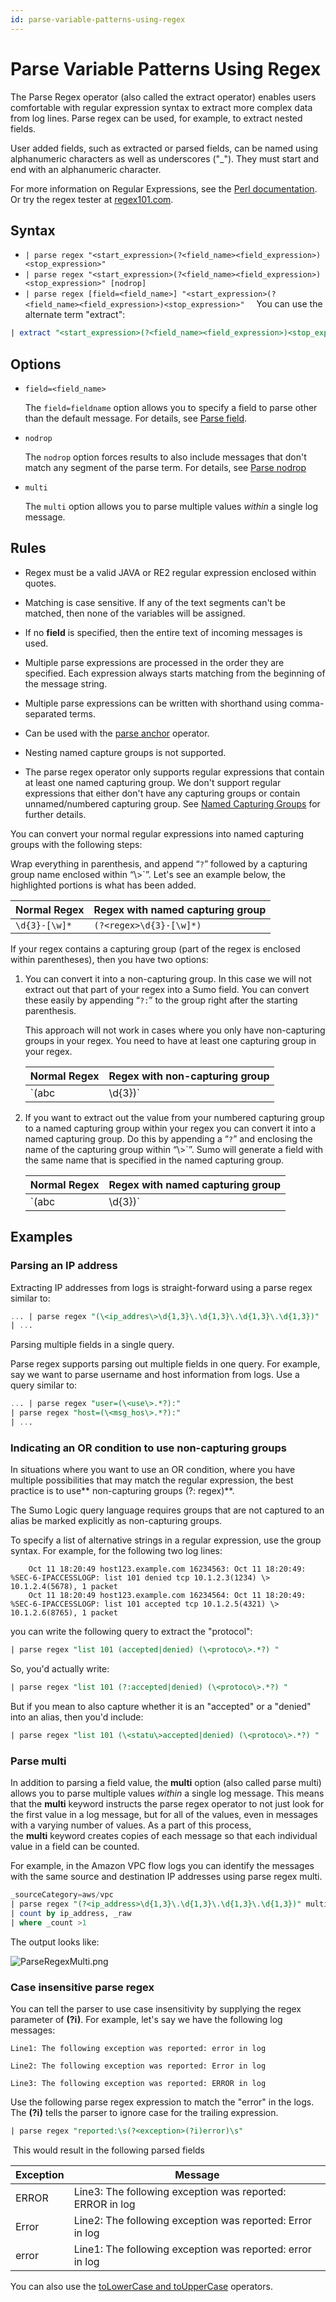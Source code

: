 ```yaml
---
id: parse-variable-patterns-using-regex
---
```


# Parse Variable Patterns Using Regex

The Parse Regex operator (also called the extract operator) enables users comfortable with regular expression syntax to extract more complex data from log lines. Parse regex can be used, for example, to extract nested fields.

User added fields, such as extracted or parsed fields, can be named using alphanumeric characters as well as underscores ("\_"). They must start and end with an alphanumeric character.

For more information on Regular Expressions, see the [Perl documentation](http://perldoc.perl.org/perlre.html#Regular-Expressions). Or try the regex tester at [regex101.com](https://regex101.com/).

## Syntax

* `| parse regex "<start_expression>(?<field_name><field_expression>)<stop_expression>"`
* `| parse regex "<start_expression>(?<field_name><field_expression>)<stop_expression>" [nodrop]`
* `| parse regex [field=<field_name>] "<start_expression>(?<field_name><field_expression>)<stop_expression>" `
     
You can use the alternate term "extract":

```sql
| extract "<start_expression>(?<field_name><field_expression>)<stop_expression>"
```

## Options

* `field=<field_name>` 

    The `field=fieldname` option allows you to specify a field to parse other than the default message. For details, see [Parse field](parse-field-option.md). 

* `nodrop ` 

    The `nodrop` option forces results to also include messages that don't match any segment of the parse term. For details, see [Parse nodrop](parse-nodrop-option.md)

* `multi` 

    The `multi` option allows you to parse multiple values *within* a single log message. 

## Rules

* Regex must be a valid JAVA or RE2 regular expression enclosed within quotes.

* Matching is case sensitive. If any of the text segments can't be matched, then none of the variables will be assigned.

* If no **field** is specified, then the entire text of incoming messages is used.

* Multiple parse expressions are processed in the order they are specified. Each expression always starts matching from the beginning of the message string.

* Multiple parse expressions can be written with shorthand using comma-separated terms.

* Can be used with the [parse anchor](parse-predictable-patterns-using-an-anchor.md) operator.

* Nesting named capture groups is not supported.

* The parse regex operator only supports regular expressions that contain at least one named capturing group. We don't support regular expressions that either don't have any capturing groups or contain unnamed/numbered capturing group. See [Named Capturing Groups](https://www.regular-expressions.info/named.html) for further details.


You can convert your normal regular expressions into named capturing groups with the following steps:  
      
Wrap everything in parenthesis, and append “`?`” followed by a capturing group name enclosed within “\\>`”. Let's see an example below, the highlighted portions is what has been added.

|  Normal Regex | Regex with named capturing group |
|------------------|--------------------------------------|
| `\d{3}-[\w]*`    | `(?<regex>\d{3}-[\w]*)`              |

If your regex contains a capturing group (part of the regex is enclosed within parentheses), then you have two options:

1. You can convert it into a non-capturing group. In this case we will not extract out that part of your regex into a Sumo field. You can convert these easily by appending “`?:`” to the group right after the starting parenthesis.

    This approach will not work in cases where you only have non-capturing
    groups in your regex. You need to have at least one capturing group
    in your regex.

    | Normal Regex |   Regex with non-capturing group |
    |------------------|------------------------------------|
    | `(abc|\d{3})`    | `(?:abc|\d{3})`                    |

1. If you want to extract out the value from your numbered capturing group to a named capturing group within your regex you can convert it into a named capturing group. Do this by appending a “`?`” and enclosing the name of the capturing group within “\\>`”. Sumo will generate a field with the same name that is specified in the named capturing group.

    |  Normal Regex |    Regex with named capturing group |
    |------------------|--------------------------------------|
    | `(abc|\d{3})`    | `(\<test_grou\>abc|\d{3})`           |

## Examples 

### Parsing an IP address

Extracting IP addresses from logs is straight-forward using a parse regex similar to:

```sql
... | parse regex "(\<ip_addres\>\d{1,3}\.\d{1,3}\.\d{1,3}\.\d{1,3})" 
| ...
```

Parsing multiple fields in a single query.

Parse regex supports parsing out multiple fields in one query. For example, say we want to parse username and host information from logs. Use a query similar to:

```sql
... | parse regex "user=(\<use\>.*?):"  
| parse regex "host=(\<msg_hos\>.*?):"  
| ...
```

### Indicating an OR condition to use non-capturing groups

In situations where you want to use an OR condition, where you have multiple possibilities that may match the regular expression, the best practice is to use** non-capturing groups (?: regex)**.

The Sumo Logic query language requires groups that are not captured to an alias be marked explicitly as non-capturing groups.

To specify a list of alternative strings in a regular expression, use the group syntax. For example, for the following two log lines:

```
    Oct 11 18:20:49 host123.example.com 16234563: Oct 11 18:20:49: %SEC-6-IPACCESSLOGP: list 101 denied tcp 10.1.2.3(1234) \> 10.1.2.4(5678), 1 packet
    Oct 11 18:20:49 host123.example.com 16234564: Oct 11 18:20:49: %SEC-6-IPACCESSLOGP: list 101 accepted tcp 10.1.2.5(4321) \> 10.1.2.6(8765), 1 packet
```

you can write the following query to extract the "protocol":

```sql
| parse regex "list 101 (accepted|denied) (\<protoco\>.*?) "
```

So, you'd actually write:

```sql
| parse regex "list 101 (?:accepted|denied) (\<protoco\>.*?) "
```

But if you mean to also capture whether it is an "accepted" or a "denied" into an alias, then you'd include:

```sql
| parse regex "list 101 (\<statu\>accepted|denied) (\<protoco\>.*?) "
```

### Parse multi

In addition to parsing a field value, the **multi** option (also called parse multi) allows you to parse multiple values *within* a single log message. This means that the **multi** keyword instructs the parse regex operator to not just look for the first value in a log message, but for all of the values, even in messages with a varying number of values. As a part of this process, the **multi** keyword creates copies of each message so that each individual value in a field can be counted.

For example, in the Amazon VPC flow logs you can identify the messages with the same source and destination IP addresses using parse regex multi.

```sql
_sourceCategory=aws/vpc 
| parse regex "(?<ip_address>\d{1,3}\.\d{1,3}\.\d{1,3}\.\d{1,3})" multi
| count by ip_address, _raw
| where _count >1
```

The output looks like:

![ParseRegexMulti.png](/img/search/searchquerylanguage/parse-operators/ParseRegexMulti.png)

### Case insensitive parse regex

You can tell the parser to use case insensitivity by supplying the regex parameter of **(?i)**. For example, let's say we have the following log messages:

`Line1: The following exception was reported: error in log`

`Line2: The following exception was reported: Error in log`

`Line3: The following exception was reported: ERROR in log `

Use the following parse regex expression to match the "error" in the logs. The **(?i)** tells the parser to ignore case for the trailing expression.

```sql
| parse regex "reported:\s(?<exception>(?i)error)\s"
```

 This would result in the following parsed fields

| Exception | Message |
|---------------|-----------------------------------------------------------|
| ERROR         | Line3: The following exception was reported: ERROR in log |
| Error         | Line2: The following exception was reported: Error in log |
| error         | Line1: The following exception was reported: error in log |

You can also use the [toLowerCase and toUpperCase](../search-operators/toLowerCase-and-toUpperCase.md) operators. 
